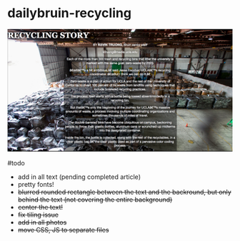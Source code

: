 dailybruin-recycling
====================

![sample photo](sample.png)

#todo

* add in all text (pending completed article)
* pretty fonts!
* <del> blurred rounded rectangle between the text and the backround, but only behind the text (not covering the entire background) </del>
* <del> center the text! </del>
* <del> fix tiling issue </del>
* <del> add in all photos </del>
* <del> move CSS, JS to separate files </del>
